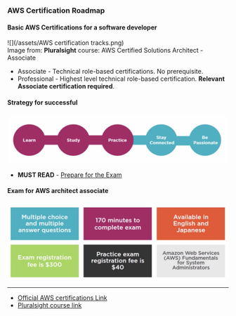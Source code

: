 ### AWS Certification Roadmap

#### Basic AWS Certifications for a software developer

![](/assets/AWS certification tracks.png)  
Image from: **Pluralsight** course: AWS Certified Solutions Architect - Associate

* Associate - Technical role-based certifications. No prerequisite.
* Professional - Highest level technical role-based certification. **Relevant Associate certification required**.

#### Strategy for successful
![](/assets/strategh.png) 
* __MUST READ__ - [Prepare for the Exam](https://aws.amazon.com/certification/certification-prep/)

#### Exam for AWS architect associate
![](/assets/exam.png)

---

* [Official AWS certifications Link](https://aws.amazon.com/certification)
* [Pluralsight course link](https://app.pluralsight.com/player?course=aws-certified-solutions-architect-associate&author=elias-khnaser&name=aws-certified-solutions-architect-associate-m1&clip=1&mode=live)
